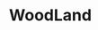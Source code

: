 ---
title: "WoodLand"
url: /raipur/woodland-city-mall-36-shop-no-36-city-mall-near-chokkar-nala-ge-road-vishal-nagar-raipur-chhattisgarh-492006/
shop: clothes
---